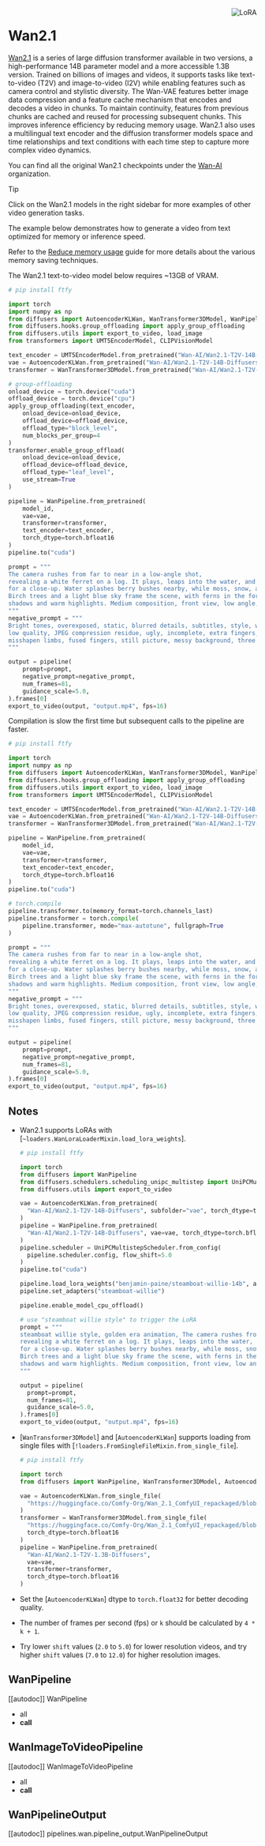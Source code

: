 <!-- Copyright 2024 The HuggingFace Team. All rights reserved.
#
# Licensed under the Apache License, Version 2.0 (the "License");
# you may not use this file except in compliance with the License.
# You may obtain a copy of the License at
#
#     http://www.apache.org/licenses/LICENSE-2.0
#
# Unless required by applicable law or agreed to in writing, software
# distributed under the License is distributed on an "AS IS" BASIS,
# WITHOUT WARRANTIES OR CONDITIONS OF ANY KIND, either express or implied.
# See the License for the specific language governing permissions and
# limitations under the License. -->

<div style="float: right;">
  <div class="flex flex-wrap space-x-1">
    <img alt="LoRA" src="https://img.shields.io/badge/LoRA-d8b4fe?style=flat"/>
  </div>
</div>

# Wan2.1

[Wan2.1](https://files.alicdn.com/tpsservice/5c9de1c74de03972b7aa657e5a54756b.pdf) is a series of large diffusion transformer available in two versions, a high-performance 14B parameter model and a more accessible 1.3B version. Trained on billions of images and videos, it supports tasks like text-to-video (T2V) and image-to-video (I2V) while enabling features such as camera control and stylistic diversity. The Wan-VAE features better image data compression and a feature cache mechanism that encodes and decodes a video in chunks. To maintain continuity, features from previous chunks are cached and reused for processing subsequent chunks. This improves inference efficiency by reducing memory usage. Wan2.1 also uses a multilingual text encoder and the diffusion transformer models space and time relationships and text conditions with each time step to capture more complex video dynamics.

You can find all the original Wan2.1 checkpoints under the [Wan-AI](https://huggingface.co/Wan-AI) organization.

> [!TIP]
> Click on the Wan2.1 models in the right sidebar for more examples of other video generation tasks.

The example below demonstrates how to generate a video from text optimized for memory or inference speed.

<hfoptions id="usage">
<hfoption id="memory">

Refer to the [Reduce memory usage](../../optimization/memory) guide for more details about the various memory saving techniques.

The Wan2.1 text-to-video model below requires ~13GB of VRAM.

```py
# pip install ftfy

import torch
import numpy as np
from diffusers import AutoencoderKLWan, WanTransformer3DModel, WanPipeline
from diffusers.hooks.group_offloading import apply_group_offloading
from diffusers.utils import export_to_video, load_image
from transformers import UMT5EncoderModel, CLIPVisionModel

text_encoder = UMT5EncoderModel.from_pretrained("Wan-AI/Wan2.1-T2V-14B-Diffusers", subfolder="text_encoder", torch_dtype=torch.bfloat16)
vae = AutoencoderKLWan.from_pretrained("Wan-AI/Wan2.1-T2V-14B-Diffusers", subfolder="vae", torch_dtype=torch.float32)
transformer = WanTransformer3DModel.from_pretrained("Wan-AI/Wan2.1-T2V-14B-Diffusers", subfolder="transformer", torch_dtype=torch.bfloat16)

# group-offloading
onload_device = torch.device("cuda")
offload_device = torch.device("cpu")
apply_group_offloading(text_encoder,
    onload_device=onload_device,
    offload_device=offload_device,
    offload_type="block_level",
    num_blocks_per_group=4
)
transformer.enable_group_offload(
    onload_device=onload_device,
    offload_device=offload_device,
    offload_type="leaf_level",
    use_stream=True
)

pipeline = WanPipeline.from_pretrained(
    model_id,
    vae=vae,
    transformer=transformer,
    text_encoder=text_encoder,
    torch_dtype=torch.bfloat16
)
pipeline.to("cuda")

prompt = """
The camera rushes from far to near in a low-angle shot, 
revealing a white ferret on a log. It plays, leaps into the water, and emerges, as the camera zooms in 
for a close-up. Water splashes berry bushes nearby, while moss, snow, and leaves blanket the ground. 
Birch trees and a light blue sky frame the scene, with ferns in the foreground. Side lighting casts dynamic 
shadows and warm highlights. Medium composition, front view, low angle, with depth of field.
"""
negative_prompt = """
Bright tones, overexposed, static, blurred details, subtitles, style, works, paintings, images, static, overall gray, worst quality, 
low quality, JPEG compression residue, ugly, incomplete, extra fingers, poorly drawn hands, poorly drawn faces, deformed, disfigured, 
misshapen limbs, fused fingers, still picture, messy background, three legs, many people in the background, walking backwards
"""

output = pipeline(
    prompt=prompt,
    negative_prompt=negative_prompt,
    num_frames=81,
    guidance_scale=5.0,
).frames[0]
export_to_video(output, "output.mp4", fps=16)
```

</hfoption>
<hfoption id="inference speed">

Compilation is slow the first time but subsequent calls to the pipeline are faster.

```py
# pip install ftfy

import torch
import numpy as np
from diffusers import AutoencoderKLWan, WanTransformer3DModel, WanPipeline
from diffusers.hooks.group_offloading import apply_group_offloading
from diffusers.utils import export_to_video, load_image
from transformers import UMT5EncoderModel, CLIPVisionModel

text_encoder = UMT5EncoderModel.from_pretrained("Wan-AI/Wan2.1-T2V-14B-Diffusers", subfolder="text_encoder", torch_dtype=torch.bfloat16)
vae = AutoencoderKLWan.from_pretrained("Wan-AI/Wan2.1-T2V-14B-Diffusers", subfolder="vae", torch_dtype=torch.float32)
transformer = WanTransformer3DModel.from_pretrained("Wan-AI/Wan2.1-T2V-14B-Diffusers", subfolder="transformer", torch_dtype=torch.bfloat16)

pipeline = WanPipeline.from_pretrained(
    model_id,
    vae=vae,
    transformer=transformer,
    text_encoder=text_encoder,
    torch_dtype=torch.bfloat16
)
pipeline.to("cuda")

# torch.compile
pipeline.transformer.to(memory_format=torch.channels_last)
pipeline.transformer = torch.compile(
    pipeline.transformer, mode="max-autotune", fullgraph=True
)

prompt = """
The camera rushes from far to near in a low-angle shot, 
revealing a white ferret on a log. It plays, leaps into the water, and emerges, as the camera zooms in 
for a close-up. Water splashes berry bushes nearby, while moss, snow, and leaves blanket the ground. 
Birch trees and a light blue sky frame the scene, with ferns in the foreground. Side lighting casts dynamic 
shadows and warm highlights. Medium composition, front view, low angle, with depth of field.
"""
negative_prompt = """
Bright tones, overexposed, static, blurred details, subtitles, style, works, paintings, images, static, overall gray, worst quality, 
low quality, JPEG compression residue, ugly, incomplete, extra fingers, poorly drawn hands, poorly drawn faces, deformed, disfigured, 
misshapen limbs, fused fingers, still picture, messy background, three legs, many people in the background, walking backwards
"""

output = pipeline(
    prompt=prompt,
    negative_prompt=negative_prompt,
    num_frames=81,
    guidance_scale=5.0,
).frames[0]
export_to_video(output, "output.mp4", fps=16)
```

</hfoption>
</hfoptions>

## Notes

- Wan2.1 supports LoRAs with [`~loaders.WanLoraLoaderMixin.load_lora_weights`].

  ```py
  # pip install ftfy

  import torch
  from diffusers import WanPipeline
  from diffusers.schedulers.scheduling_unipc_multistep import UniPCMultistepScheduler
  from diffusers.utils import export_to_video

  vae = AutoencoderKLWan.from_pretrained(
    "Wan-AI/Wan2.1-T2V-14B-Diffusers", subfolder="vae", torch_dtype=torch.float32
  )
  pipeline = WanPipeline.from_pretrained(
    "Wan-AI/Wan2.1-T2V-14B-Diffusers", vae=vae, torch_dtype=torch.bfloat16
  )
  pipeline.scheduler = UniPCMultistepScheduler.from_config(
    pipeline.scheduler.config, flow_shift=5.0
  )
  pipeline.to("cuda")

  pipeline.load_lora_weights("benjamin-paine/steamboat-willie-14b", adapter_name="steamboat-willie")
  pipeline.set_adapters("steamboat-willie")
  
  pipeline.enable_model_cpu_offload()

  # use "steamboat willie style" to trigger the LoRA
  prompt = """
  steamboat willie style, golden era animation, The camera rushes from far to near in a low-angle shot, 
  revealing a white ferret on a log. It plays, leaps into the water, and emerges, as the camera zooms in 
  for a close-up. Water splashes berry bushes nearby, while moss, snow, and leaves blanket the ground. 
  Birch trees and a light blue sky frame the scene, with ferns in the foreground. Side lighting casts dynamic 
  shadows and warm highlights. Medium composition, front view, low angle, with depth of field.
  """

  output = pipeline(
    prompt=prompt,
    num_frames=81,
    guidance_scale=5.0,
  ).frames[0]
  export_to_video(output, "output.mp4", fps=16)
  ```

- [`WanTransformer3DModel`] and [`AutoencoderKLWan`] supports loading from single files with [`!loaders.FromSingleFileMixin.from_single_file`].

  ```py
  # pip install ftfy

  import torch
  from diffusers import WanPipeline, WanTransformer3DModel, AutoencoderKLWan

  vae = AutoencoderKLWan.from_single_file(
    "https://huggingface.co/Comfy-Org/Wan_2.1_ComfyUI_repackaged/blob/main/split_files/vae/wan_2.1_vae.safetensors"
  )
  transformer = WanTransformer3DModel.from_single_file(
    "https://huggingface.co/Comfy-Org/Wan_2.1_ComfyUI_repackaged/blob/main/split_files/diffusion_models/wan2.1_t2v_1.3B_bf16.safetensors",
    torch_dtype=torch.bfloat16
  )
  pipeline = WanPipeline.from_pretrained(
    "Wan-AI/Wan2.1-T2V-1.3B-Diffusers",
    vae=vae,
    transformer=transformer,
    torch_dtype=torch.bfloat16
  )
  ```

- Set the [`AutoencoderKLWan`] dtype to `torch.float32` for better decoding quality.

- The number of frames per second (fps) or `k` should be calculated by `4 * k + 1`.

- Try lower `shift` values (`2.0` to `5.0`) for lower resolution videos, and try higher `shift` values (`7.0` to `12.0`) for higher resolution images.

## WanPipeline

[[autodoc]] WanPipeline
  - all
  - __call__

## WanImageToVideoPipeline

[[autodoc]] WanImageToVideoPipeline
  - all
  - __call__

## WanPipelineOutput

[[autodoc]] pipelines.wan.pipeline_output.WanPipelineOutput